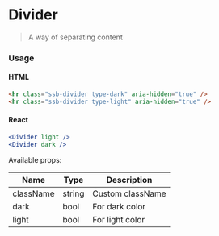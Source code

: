 Divider
========

> A way of separating content

### Usage

#### HTML

```html
<hr class="ssb-divider type-dark" aria-hidden="true" />
<hr class="ssb-divider type-light" aria-hidden="true" />
```

#### React

```jsx harmony
<Divider light />
<Divider dark />
```

Available props:

| Name       | Type           | Description  |
| ---------- | ------------- | ----- |
| className | string | Custom className |
| dark | bool | For dark color |
| light | bool | For light color |
